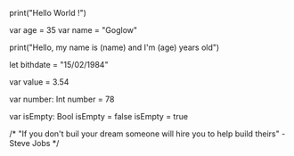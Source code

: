 
print("Hello World !")

var age = 35
var name = "Goglow"

print("Hello, my name is \(name) and I'm \(age) years old")

let bithdate = "15/02/1984"

var value = 3.54

var number: Int
number = 78

var isEmpty: Bool
isEmpty = false
isEmpty = true

/* "If you don't buil your dream someone will hire you to help build theirs" - Steve Jobs */
